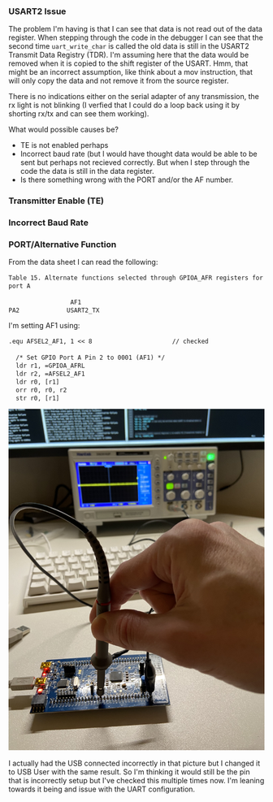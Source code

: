 ### USART2 Issue
The problem I'm having is that I can see that data is not read out of the
data register. When stepping through the code in the debugger I can see that
the second time `uart_write_char` is called the old data is still in the USART2
Transmit Data Registry (TDR). I'm assuming here that the data would be removed
when it is copied to the shift register of the USART. Hmm, that might be an
incorrect assumption, like think about a mov instruction, that will only copy
the data and not remove it from the source register.

There is no indications either on the serial adapter of any transmission, the rx
light is not blinking (I verfied that I could do a loop back using it by
shorting rx/tx and can see them working).

What would possible causes be?  
* TE is not enabled perhaps
* Incorrect baud rate (but I would have thought data would be able to be sent
but perhaps not recieved correctly. But when I step through the code the data
is still in the data register.
* Is there something wrong with the PORT and/or the AF number.

### Transmitter Enable (TE)


### Incorrect Baud Rate

### PORT/Alternative Function
From the data sheet I can read the following:
```
Table 15. Alternate functions selected through GPIOA_AFR registers for port A 

                 AF1
PA2             USART2_TX
```
I'm setting AF1 using:
```assembly
.equ AFSEL2_AF1, 1 << 8                      // checked

  /* Set GPIO Port A Pin 2 to 0001 (AF1) */ 
  ldr r1, =GPIOA_AFRL
  ldr r2, =AFSEL2_AF1
  ldr r0, [r1]
  orr r0, r0, r2
  str r0, [r1]
```

![Oscilloscope image of PA2](./uart-oscilloscope.jpg "Oscilloscope image of PA2")

I actually had the USB connected incorrectly in that picture but I changed it
to USB User with the same result.
So I'm thinking it would still be the pin that is incorrectly setup but I've
checked this multiple times now. I'm leaning towards it being and issue with
the UART configuration.

